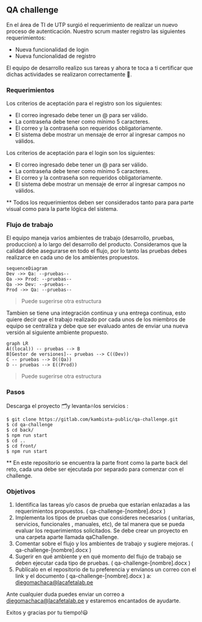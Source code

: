 ## QA challenge

En el área de TI de UTP surgió el requerimiento de realizar un nuevo proceso de autenticación. Nuestro scrum master registro las siguientes requerimientos:

 - Nueva funcionalidad de login
 - Nueva funcionalidad de registro

El equipo de desarrollo realizo sus tareas y ahora te toca a ti certificar que dichas actividades se realizaron correctamente 🙌. 

### Requerimientos
Los criterios de aceptación para el registro son los siguientes:

- El correo ingresado debe tener un @ para ser válido.
- La contraseña debe tener como mínimo 5 caracteres.
- El correo y la contraseña son requeridos obligatoriamente.
- El sistema debe mostrar un mensaje de error al ingresar campos no válidos.


Los criterios de aceptación para el login son los siguientes:

- El correo ingresado debe tener un @ para ser válido.
- La contraseña debe tener como mínimo 5 caracteres.
- El correo y la contraseña son requeridos obligatoriamente.
- El sistema debe mostrar un mensaje de error al ingresar campos no válidos.

** Todos los requerimientos deben ser considerados tanto para para parte visual como para la parte lógica del sistema.


### Flujo de trabajo

El equipo maneja varios ambientes de trabajo (desarrollo, pruebas, produccion) a lo largo del desarrollo del producto. Consideramos que la calidad debe asegurarse en todo el flujo, por lo tanto las pruebas debes realizarce en cada uno de los ambientes propuestos.

```mermaid
sequenceDiagram
Dev ->> Qa: --pruebas--
Qa ->> Prod: --pruebas--
Qa ->> Dev: --pruebas--
Prod ->> Qa: --pruebas--
```

> Puede sugerirse otra estructura

Tambien se tiene una integración continua y una entrega continua, esto quiere decir que el trabajo realizado por cada unos de los miembros de equipo se centraliza y debe que ser evaluado antes de enviar una nueva versión al siguiente ambiente propuesto.

```mermaid
graph LR
A((local)) -- pruebas --> B
B[Gestor de versiones]-- pruebas --> C((Dev))
C -- pruebas --> D((Qa))
D -- pruebas --> E((Prod))
```
> Puede sugerirse otra estructura

### Pasos

Descarga el proyecto 🗂y levanta🔥los servicios :

    $ git clone https://gitlab.com/kambista-public/qa-challenge.git
    $ cd qa-challenge
    $ cd back/
    $ npm run start
    $ cd ..
    $ cd front/
    $ npm run start

** En este repositorio se encuentra la parte front como la parte back del reto, cada una debe ser ejecutada por separado para comenzar con el challenge.

### Objetivos


 1. Identifica las tareas y/o casos de prueba que estarían enlazadas a las requerimientos propuestos. ( qa-challenge-[nombre].docx )
 2. Implementa los tipos de pruebas que consideres necesarios ( unitarias, servicios, funcionales , manuales, etc), de tal manera que se pueda evaluar los requerimientos solicitados. Se debe crear un proyecto en una carpeta aparte llamada qaChallenge.
 3. Comentar sobre el flujo y los ambientes de trabajo y sugiere mejoras. ( qa-challenge-[nombre].docx )
 4. Sugerir en qué ambiente y en qué momento del flujo de trabajo se deben ejecutar cada tipo de pruebas.  ( qa-challenge-[nombre].docx )
 5. Publícalo en el repositorio de tu preferencia y envíanos un correo con el link y el documento ( qa-challenge-[nombre].docx ) a: diegomachaca@lacafetalab.pe
 
Ante cualquier duda puedes enviar un correo a diegomachaca@lacafetalab.pe y estaremos encantados de ayudarte. 

Exitos y gracias por tu tiempo!😃
